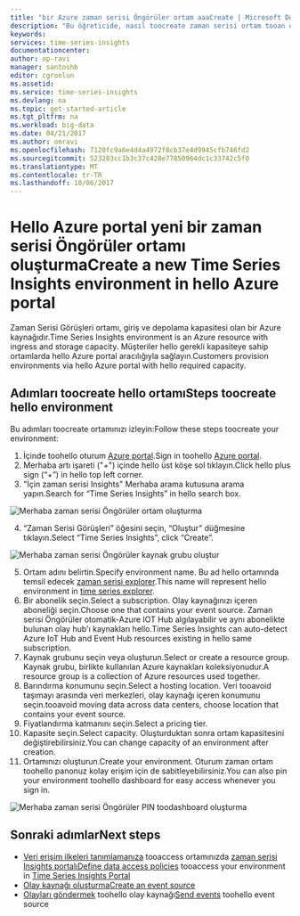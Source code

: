 ```yaml
---
title: "bir Azure zaman serisi Öngörüler ortam aaaCreate | Microsoft Docs"
description: "Bu öğreticide, nasıl toocreate zaman serisi ortam tooan olay kaynağına bağlanmak ve tooanalyze olay verilerinizi dakika içinde hazır öğreneceksiniz."
keywords: 
services: time-series-insights
documentationcenter: 
author: op-ravi
manager: santoshb
editor: cgronlun
ms.assetid: 
ms.service: time-series-insights
ms.devlang: na
ms.topic: get-started-article
ms.tgt_pltfrm: na
ms.workload: big-data
ms.date: 04/21/2017
ms.author: omravi
ms.openlocfilehash: 7120fc9a6e4d4a4972f8cb37e4d9945cfb746fd2
ms.sourcegitcommit: 523283cc1b3c37c428e77850964dc1c33742c5f0
ms.translationtype: MT
ms.contentlocale: tr-TR
ms.lasthandoff: 10/06/2017
---
```

# <a name="create-a-new-time-series-insights-environment-in-hello-azure-portal"></a><span data-ttu-id="a0366-103">Hello Azure portal yeni bir zaman serisi Öngörüler ortamı oluşturma</span><span class="sxs-lookup"><span data-stu-id="a0366-103">Create a new Time Series Insights environment in hello Azure portal</span></span>

<span data-ttu-id="a0366-104">Zaman Serisi Görüşleri ortamı, giriş ve depolama kapasitesi olan bir Azure kaynağıdır.</span><span class="sxs-lookup"><span data-stu-id="a0366-104">Time Series Insights environment is an Azure resource with ingress and storage capacity.</span></span> <span data-ttu-id="a0366-105">Müşteriler hello gerekli kapasiteye sahip ortamlarda hello Azure portal aracılığıyla sağlayın.</span><span class="sxs-lookup"><span data-stu-id="a0366-105">Customers provision environments via hello Azure portal with hello required capacity.</span></span>

## <a name="steps-toocreate-hello-environment"></a><span data-ttu-id="a0366-106">Adımları toocreate hello ortamı</span><span class="sxs-lookup"><span data-stu-id="a0366-106">Steps toocreate hello environment</span></span>

<span data-ttu-id="a0366-107">Bu adımları toocreate ortamınızı izleyin:</span><span class="sxs-lookup"><span data-stu-id="a0366-107">Follow these steps toocreate your environment:</span></span>

1.  <span data-ttu-id="a0366-108">İçinde toohello oturum [Azure portal](https://portal.azure.com).</span><span class="sxs-lookup"><span data-stu-id="a0366-108">Sign in toohello [Azure portal](https://portal.azure.com).</span></span>
2.  <span data-ttu-id="a0366-109">Merhaba artı işareti ("+") içinde hello üst köşe sol tıklayın.</span><span class="sxs-lookup"><span data-stu-id="a0366-109">Click hello plus sign (“+”) in hello top left corner.</span></span>
3.  <span data-ttu-id="a0366-110">"İçin zaman serisi Insights" Merhaba arama kutusuna arama yapın.</span><span class="sxs-lookup"><span data-stu-id="a0366-110">Search for “Time Series Insights” in hello search box.</span></span>

  ![Merhaba zaman serisi Öngörüler ortam oluşturma](media/get-started/getstarted-create-environment1.png)

4.  <span data-ttu-id="a0366-112">“Zaman Serisi Görüşleri” öğesini seçin, “Oluştur” düğmesine tıklayın.</span><span class="sxs-lookup"><span data-stu-id="a0366-112">Select “Time Series Insights”, click “Create”.</span></span>

  ![Merhaba zaman serisi Öngörüler kaynak grubu oluştur](media/get-started/getstarted-create-environment2.png)

5.  <span data-ttu-id="a0366-114">Ortam adını belirtin.</span><span class="sxs-lookup"><span data-stu-id="a0366-114">Specify environment name.</span></span> <span data-ttu-id="a0366-115">Bu ad hello ortamında temsil edecek [zaman serisi explorer](https://insights.timeseries.azure.com).</span><span class="sxs-lookup"><span data-stu-id="a0366-115">This name will represent hello environment in [time series explorer](https://insights.timeseries.azure.com).</span></span>
6.  <span data-ttu-id="a0366-116">Bir abonelik seçin.</span><span class="sxs-lookup"><span data-stu-id="a0366-116">Select a subscription.</span></span> <span data-ttu-id="a0366-117">Olay kaynağınızı içeren aboneliği seçin.</span><span class="sxs-lookup"><span data-stu-id="a0366-117">Choose one that contains your event source.</span></span> <span data-ttu-id="a0366-118">Zaman serisi Öngörüler otomatik-Azure IOT Hub algılayabilir ve aynı abonelikte bulunan olay hub'ı kaynakları hello.</span><span class="sxs-lookup"><span data-stu-id="a0366-118">Time Series Insights can auto-detect Azure IoT Hub and Event Hub resources existing in hello same subscription.</span></span>
7.  <span data-ttu-id="a0366-119">Kaynak grubunu seçin veya oluşturun.</span><span class="sxs-lookup"><span data-stu-id="a0366-119">Select or create a resource group.</span></span> <span data-ttu-id="a0366-120">Kaynak grubu, birlikte kullanılan Azure kaynakları koleksiyonudur.</span><span class="sxs-lookup"><span data-stu-id="a0366-120">A resource group is a collection of Azure resources used together.</span></span>
8.  <span data-ttu-id="a0366-121">Barındırma konumunu seçin.</span><span class="sxs-lookup"><span data-stu-id="a0366-121">Select a hosting location.</span></span> <span data-ttu-id="a0366-122">Veri tooavoid taşımayı arasında veri merkezleri, olay kaynağı içeren konumunu seçin.</span><span class="sxs-lookup"><span data-stu-id="a0366-122">tooavoid moving data across data centers, choose location that contains your event source.</span></span>
9.  <span data-ttu-id="a0366-123">Fiyatlandırma katmanını seçin.</span><span class="sxs-lookup"><span data-stu-id="a0366-123">Select a pricing tier.</span></span>
10. <span data-ttu-id="a0366-124">Kapasite seçin.</span><span class="sxs-lookup"><span data-stu-id="a0366-124">Select capacity.</span></span> <span data-ttu-id="a0366-125">Oluşturduktan sonra ortam kapasitesini değiştirebilirsiniz.</span><span class="sxs-lookup"><span data-stu-id="a0366-125">You can change capacity of an environment after creation.</span></span>
11. <span data-ttu-id="a0366-126">Ortamınızı oluşturun.</span><span class="sxs-lookup"><span data-stu-id="a0366-126">Create your environment.</span></span> <span data-ttu-id="a0366-127">Oturum zaman ortam toohello panonuz kolay erişim için de sabitleyebilirsiniz.</span><span class="sxs-lookup"><span data-stu-id="a0366-127">You can also pin your environment toohello dashboard for easy access whenever you sign in.</span></span>

  ![Merhaba zaman serisi Öngörüler PIN toodashboard oluşturma](media/get-started/getstarted-create-environment3.png)

## <a name="next-steps"></a><span data-ttu-id="a0366-129">Sonraki adımlar</span><span class="sxs-lookup"><span data-stu-id="a0366-129">Next steps</span></span>

* <span data-ttu-id="a0366-130">[Veri erişim ilkeleri tanımlamanıza](time-series-insights-data-access.md) tooaccess ortamınızda [zaman serisi Insights portalı](https://insights.timeseries.azure.com)</span><span class="sxs-lookup"><span data-stu-id="a0366-130">[Define data access policies](time-series-insights-data-access.md) tooaccess your environment in [Time Series Insights Portal](https://insights.timeseries.azure.com)</span></span>
* [<span data-ttu-id="a0366-131">Olay kaynağı oluşturma</span><span class="sxs-lookup"><span data-stu-id="a0366-131">Create an event source</span></span>](time-series-insights-add-event-source.md)
* <span data-ttu-id="a0366-132">[Olayları göndermek](time-series-insights-send-events.md) toohello olay kaynağı</span><span class="sxs-lookup"><span data-stu-id="a0366-132">[Send events](time-series-insights-send-events.md) toohello event source</span></span>
